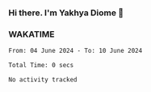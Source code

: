 ### Hi there. I'm Yakhya Diome 👋

### WAKATIME
<!--START_SECTION:waka-->

```txt
From: 04 June 2024 - To: 10 June 2024

Total Time: 0 secs

No activity tracked
```

<!--END_SECTION:waka-->
